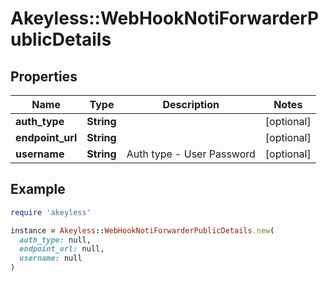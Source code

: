 # Akeyless::WebHookNotiForwarderPublicDetails

## Properties

| Name | Type | Description | Notes |
| ---- | ---- | ----------- | ----- |
| **auth_type** | **String** |  | [optional] |
| **endpoint_url** | **String** |  | [optional] |
| **username** | **String** | Auth type - User Password | [optional] |

## Example

```ruby
require 'akeyless'

instance = Akeyless::WebHookNotiForwarderPublicDetails.new(
  auth_type: null,
  endpoint_url: null,
  username: null
)
```

